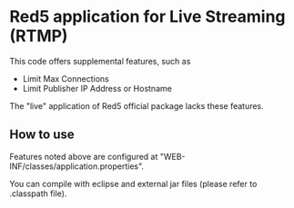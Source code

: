 # Red5 application for Live Streaming (RTMP)
This code offers supplemental features, such as
* Limit Max Connections
* Limit Publisher IP Address or Hostname

The "live" application of Red5 official package lacks these features.

## How to use
Features noted above are configured at "WEB-INF/classes/application.properties".

You can compile with eclipse and external jar files (please refer to .classpath file).
